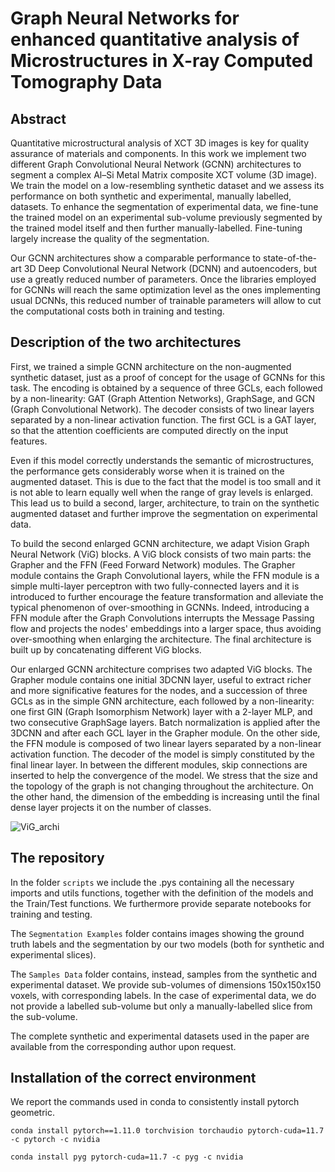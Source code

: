 # Graph Neural Networks for enhanced quantitative analysis of Microstructures in X-ray Computed Tomography Data

## Abstract

Quantitative microstructural analysis of XCT 3D images is key for quality assurance of materials and components. In this work we implement two different Graph Convolutional Neural Network (GCNN) architectures to segment a complex Al–Si Metal Matrix composite XCT volume (3D image). We train the model on a low-resembling synthetic dataset and we assess its performance on both synthetic and experimental, manually labelled, datasets. To enhance the segmentation of experimental data, we fine-tune the trained model on an experimental sub-volume previously segmented by the trained model itself and then further manually-labelled. Fine-tuning largely increase the quality of the segmentation.

Our GCNN architectures show a comparable performance to state-of-the-art 3D Deep Convolutional Neural Network (DCNN) and autoencoders, but use a greatly reduced number of parameters. Once the libraries employed for GCNNs will reach the same optimization level as the ones implementing usual DCNNs, this reduced number of trainable parameters will allow to cut the computational costs both in training and testing.

## Description of the two architectures

First, we trained a simple GCNN architecture on the non-augmented synthetic dataset, just as a proof of concept for the usage of GCNNs for this task. The encoding is obtained by a sequence of three GCLs, each followed by a non-linearity: GAT (Graph Attention Networks), GraphSage, and GCN (Graph Convolutional Network). The decoder consists of two linear layers separated by a non-linear activation function. The first GCL is a GAT layer, so that the attention coefficients are computed directly on the input features.

Even if this model correctly understands the semantic of microstructures, the performance gets considerably worse when it is trained on the augmented dataset. This is due to the fact that the model is too small and it is not able to learn equally well when the range of gray levels is enlarged. This lead us to build a second, larger, architecture, to train on the synthetic augmented dataset and further improve the segmentation on experimental data.

To build the second enlarged GCNN architecture, we adapt Vision Graph Neural Network (ViG) blocks. A ViG block consists of two main parts: the Grapher and the FFN (Feed Forward Network) modules. The Grapher module contains the Graph Convolutional layers, while the FFN module is a simple multi-layer perceptron with two fully-connected layers and it is introduced to further encourage the feature transformation and alleviate the typical phenomenon of over-smoothing in GCNNs. Indeed, introducing a FFN module after the Graph Convolutions interrupts the Message Passing flow and projects the nodes' embeddings into a larger space, thus avoiding over-smoothing when enlarging the architecture. The final architecture is built up by concatenating different ViG blocks.

Our enlarged GCNN architecture comprises two adapted ViG blocks. The Grapher module contains one initial 3DCNN layer, useful to extract richer and more significative features for the nodes, and a succession of three GCLs as in the simple GNN architecture, each followed by a non-linearity: one first GIN (Graph Isomorphism Network) layer with a 2-layer MLP, and two consecutive GraphSage layers. Batch normalization is applied after the 3DCNN and after each GCL layer in the Grapher module. On the other side, the FFN module is composed of two linear layers separated by a non-linear activation function. The decoder of the model is simply constituted by the final linear layer. In between the different modules, skip connections are inserted to help the convergence of the model. We stress that the size and the topology of the graph is not changing throughout the architecture. On the other hand, the dimension of the embedding is increasing until the final dense layer projects it on the number of classes.

![ViG_archi](https://github.com/user-attachments/assets/eda4ac76-b7bc-4914-b897-07f02ef421b5)

## The repository

In the folder `scripts` we include the .pys containing all the necessary imports and utils functions, together with the definition of the models and the Train/Test functions. We furthermore provide separate notebooks for training and testing.

The `Segmentation Examples` folder contains images showing the ground truth labels and the segmentation by our two models (both for synthetic and experimental slices).

The `Samples Data` folder contains, instead, samples from the synthetic and experimental dataset. We provide sub-volumes of dimensions 150x150x150 voxels, with corresponding labels. In the case of experimental data, we do not provide a labelled sub-volume but only a manually-labelled slice from the sub-volume.

The complete synthetic and experimental datasets used in the paper are available from the corresponding author upon request.

## Installation of the correct environment

We report the commands used in conda to consistently install pytorch geometric.

```
conda install pytorch==1.11.0 torchvision torchaudio pytorch-cuda=11.7 -c pytorch -c nvidia 

conda install pyg pytorch-cuda=11.7 -c pyg -c nvidia 
```
